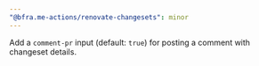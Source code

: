 ```yaml
---
"@bfra.me-actions/renovate-changesets": minor
---
```


Add a `comment-pr` input (default: `true`) for posting a comment with changeset details.
  